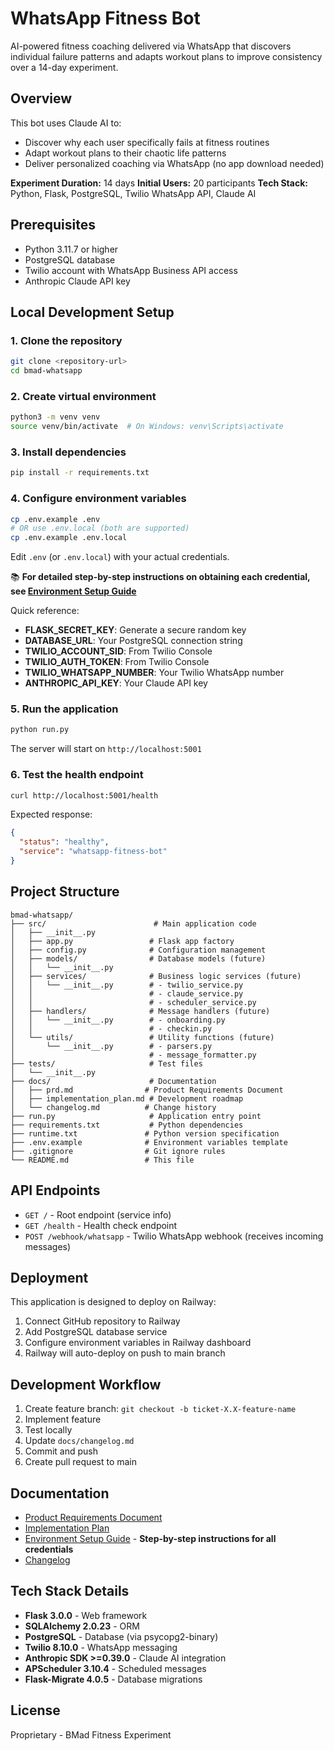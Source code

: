 # WhatsApp Fitness Bot

AI-powered fitness coaching delivered via WhatsApp that discovers individual failure patterns and adapts workout plans to improve consistency over a 14-day experiment.

## Overview

This bot uses Claude AI to:
- Discover why each user specifically fails at fitness routines
- Adapt workout plans to their chaotic life patterns
- Deliver personalized coaching via WhatsApp (no app download needed)

**Experiment Duration:** 14 days
**Initial Users:** 20 participants
**Tech Stack:** Python, Flask, PostgreSQL, Twilio WhatsApp API, Claude AI

## Prerequisites

- Python 3.11.7 or higher
- PostgreSQL database
- Twilio account with WhatsApp Business API access
- Anthropic Claude API key

## Local Development Setup

### 1. Clone the repository

```bash
git clone <repository-url>
cd bmad-whatsapp
```

### 2. Create virtual environment

```bash
python3 -m venv venv
source venv/bin/activate  # On Windows: venv\Scripts\activate
```

### 3. Install dependencies

```bash
pip install -r requirements.txt
```

### 4. Configure environment variables

```bash
cp .env.example .env
# OR use .env.local (both are supported)
cp .env.example .env.local
```

Edit `.env` (or `.env.local`) with your actual credentials.

📚 **For detailed step-by-step instructions on obtaining each credential, see [Environment Setup Guide](docs/environment_setup.md)**

Quick reference:
- **FLASK_SECRET_KEY**: Generate a secure random key
- **DATABASE_URL**: Your PostgreSQL connection string
- **TWILIO_ACCOUNT_SID**: From Twilio Console
- **TWILIO_AUTH_TOKEN**: From Twilio Console
- **TWILIO_WHATSAPP_NUMBER**: Your Twilio WhatsApp number
- **ANTHROPIC_API_KEY**: Your Claude API key

### 5. Run the application

```bash
python run.py
```

The server will start on `http://localhost:5001`

### 6. Test the health endpoint

```bash
curl http://localhost:5001/health
```

Expected response:
```json
{
  "status": "healthy",
  "service": "whatsapp-fitness-bot"
}
```

## Project Structure

```
bmad-whatsapp/
├── src/                        # Main application code
│   ├── __init__.py
│   ├── app.py                 # Flask app factory
│   ├── config.py              # Configuration management
│   ├── models/                # Database models (future)
│   │   └── __init__.py
│   ├── services/              # Business logic services (future)
│   │   └── __init__.py        # - twilio_service.py
│   │                          # - claude_service.py
│   │                          # - scheduler_service.py
│   ├── handlers/              # Message handlers (future)
│   │   └── __init__.py        # - onboarding.py
│   │                          # - checkin.py
│   └── utils/                 # Utility functions (future)
│       └── __init__.py        # - parsers.py
│                              # - message_formatter.py
├── tests/                     # Test files
│   └── __init__.py
├── docs/                      # Documentation
│   ├── prd.md                # Product Requirements Document
│   ├── implementation_plan.md # Development roadmap
│   └── changelog.md          # Change history
├── run.py                     # Application entry point
├── requirements.txt           # Python dependencies
├── runtime.txt               # Python version specification
├── .env.example              # Environment variables template
├── .gitignore                # Git ignore rules
└── README.md                 # This file
```

## API Endpoints

- `GET /` - Root endpoint (service info)
- `GET /health` - Health check endpoint
- `POST /webhook/whatsapp` - Twilio WhatsApp webhook (receives incoming messages)

## Deployment

This application is designed to deploy on Railway:

1. Connect GitHub repository to Railway
2. Add PostgreSQL database service
3. Configure environment variables in Railway dashboard
4. Railway will auto-deploy on push to main branch

## Development Workflow

1. Create feature branch: `git checkout -b ticket-X.X-feature-name`
2. Implement feature
3. Test locally
4. Update `docs/changelog.md`
5. Commit and push
6. Create pull request to main

## Documentation

- [Product Requirements Document](docs/prd.md)
- [Implementation Plan](docs/implementation_plan.md)
- [Environment Setup Guide](docs/environment_setup.md) - **Step-by-step instructions for all credentials**
- [Changelog](docs/changelog.md)

## Tech Stack Details

- **Flask 3.0.0** - Web framework
- **SQLAlchemy 2.0.23** - ORM
- **PostgreSQL** - Database (via psycopg2-binary)
- **Twilio 8.10.0** - WhatsApp messaging
- **Anthropic SDK >=0.39.0** - Claude AI integration
- **APScheduler 3.10.4** - Scheduled messages
- **Flask-Migrate 4.0.5** - Database migrations

## License

Proprietary - BMad Fitness Experiment
